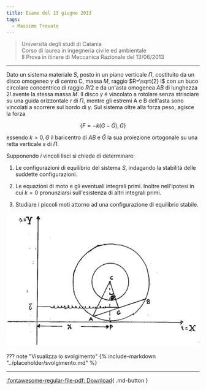 ```yaml
---
title: Esame del 13 giugno 2013
tags:
  - Massimo Trovato
---
```


> Università degli studi di Catania<br>Corso di laurea in ingegneria civile ed ambientale<br>II Prova in itinere di Meccanica Razionale del $13 / 06 / 2013$

---

Dato un sistema materiale $S$, posto in un piano verticale $\Pi$,
costituito da un disco omogeneo $\gamma$ di centro $\mathrm{C}$, massa
$M$, raggio $R=\sqrt{2} l$ con un buco circolare concentrico di raggio
$R / 2$ e da un'asta omogenea $A B$ di lunghezza $2 l$ avente la stessa
massa $M$. Il disco $\gamma$ é vincolato a rotolare senza strisciare su
una guida orizzontale $r$ di $\Pi$, mentre gli estremi A e B dell'asta
sono vincolati a scorrere sul bordo di $\gamma$. Sul sistema oltre alla
forza peso, agisce la forza

$$\{F=-k(G-\bar{G}), G\}$$

essendo $k>0, G$ il baricentro di $A B$ e $\bar{G}$ la sua proiezione
ortogonale su una retta verticale $s$ di $\Pi$.

Supponendo $i$ vincoli lisci si chiede di determinare:

1.  Le configurazioni di equilibrio del sistema $S$, indagando la
    stabilitá delle suddette configurazioni.

2.  Le equazioni di moto e gli eventuali integrali primi. Inoltre
    nell'ipotesi in cui $k=0$ pronunziarsi sull'esistenza di altri
    integrali primi.

3.  Studiare i piccoli moti attorno ad una configurazione di equilibrio
    stabile.

![image](images/2023_04_03_c2b519dab57738b76b16g-17.jpg)

??? note "Visualizza lo svolgimento"
    {% include-markdown "../placeholder/svolgimento.md" %}

---

[:fontawesome-regular-file-pdf: Download](pdf/2014-2016-t.pdf){ .md-button }